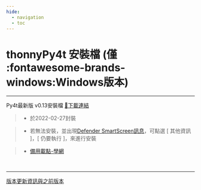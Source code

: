 ```yaml
---
hide:
  - navigation
  - toc
---
```


# thonnyPy4t 安裝檔 (僅 :fontawesome-brands-windows:Windows版本)

---------------

Py4t最新版 v0.13安裝檔  [🔽下載連結](https://github.com/beardad1975/py4t/releases/download/v0.13/thonnyPy4t-0.13.exe) 　　

> - 於2022-02-27封裝

> - 若無法安裝，並出現[Defender SmartScreen訊息](assets/images/smart_screen.jpg)，可點選 [ 其他資訊 ]，[ 仍要執行 ]，來進行安裝

> - [備用載點-學網](http://nm01.nmes.tyc.edu.tw/py4t_installer/thonnyPy4t-0.13.exe)

<br/>

---------------


[版本更新資訊與之前版本](https://github.com/beardad1975/py4t/releases)








